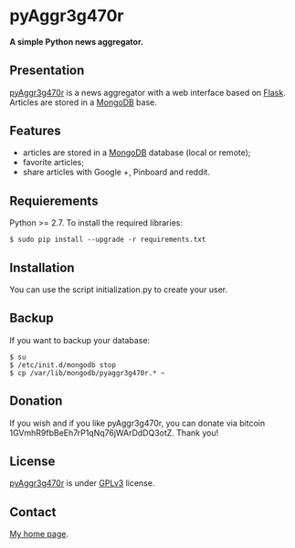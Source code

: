 pyAggr3g470r
============

#### A simple Python news aggregator.

Presentation
------------
[pyAggr3g470r](https://bitbucket.org/cedricbonhomme/pyaggr3g470r/) is a news aggregator with a web interface
based on [Flask](http://flask.pocoo.org/). Articles are stored in a [MongoDB](http://api.mongodb.org/python/current/) base.

Features
------------
* articles are stored in a [MongoDB](http://www.mongodb.org/) database (local or remote);
* favorite articles;
* share articles with Google +, Pinboard and reddit.

Requierements
-------------

Python >= 2.7. To install the required libraries:

    $ sudo pip install --upgrade -r requirements.txt

Installation
------------

You can use the script initialization.py to create your user.

Backup
------

If you want to backup your database:

    $ su
    $ /etc/init.d/mongodb stop
    $ cp /var/lib/mongodb/pyaggr3g470r.* ~

Donation
--------
If you wish and if you like pyAggr3g470r, you can donate via bitcoin 1GVmhR9fbBeEh7rP1qNq76jWArDdDQ3otZ.
Thank you!

License
-------
[pyAggr3g470r](https://bitbucket.org/cedricbonhomme/pyaggr3g470r/) is under [GPLv3](http://www.gnu.org/licenses/gpl-3.0.txt) license.

Contact
-------
[My home page](http://cedricbonhomme.org/).
